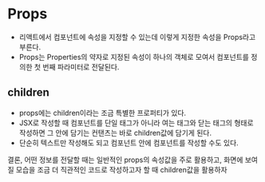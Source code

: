 # Props

- 리액트에서 컴포넌트에 속성을 지정할 수 있는데 이렇게 지정한 속성을 Props라고 부른다.
- Props는 Properties의 약자로 지정된 속성이 하나의 객체로 모여서 컴포넌트를 정의한 첫 번째 파라미터로 전달된다.

## children

- props에는 children이라는 조금 특별한 프로퍼티가 있다.
- JSX로 작성할 때 컴포넌트를 단일 태그가 아니라 여는 태그와 닫는 태그의 형태로 작성하면 그 안에 담기는 컨탠츠는 바로 children값에 담기게 된다.
- 단순히 텍스트만 작성해도 되고 컴포넌트 안에 컴포넌트를 작성할 수도 있다.

결론, 어떤 정보를 전달할 때는 일반적인 props의 속성값을 주로 활용하고, 화면에 보여질 모습을 조금 더 직관적인 코드로 작성하고자 할 때 children값을 활용하자
